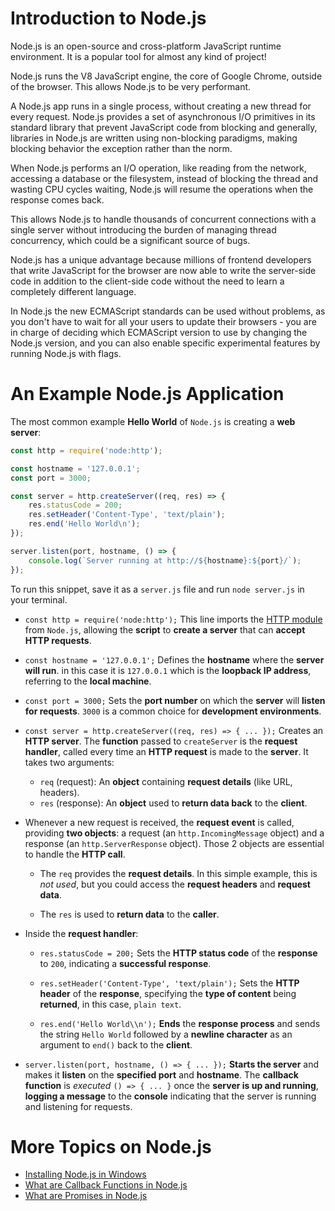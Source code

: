 # Introduction to Node.js

Node.js is an open-source and cross-platform JavaScript runtime environment. It is a popular tool for almost any kind of project!

Node.js runs the V8 JavaScript engine, the core of Google Chrome, outside of the browser. This allows Node.js to be very performant.

A Node.js app runs in a single process, without creating a new thread for every request. Node.js provides a set of asynchronous I/O primitives in its standard library that prevent JavaScript code from blocking and generally, libraries in Node.js are written using non-blocking paradigms, making blocking behavior the exception rather than the norm.

When Node.js performs an I/O operation, like reading from the network, accessing a database or the filesystem, instead of blocking the thread and wasting CPU cycles waiting, Node.js will resume the operations when the response comes back.

This allows Node.js to handle thousands of concurrent connections with a single server without introducing the burden of managing thread concurrency, which could be a significant source of bugs.

Node.js has a unique advantage because millions of frontend developers that write JavaScript for the browser are now able to write the server-side code in addition to the client-side code without the need to learn a completely different language.

In Node.js the new ECMAScript standards can be used without problems, as you don't have to wait for all your users to update their browsers - you are in charge of deciding which ECMAScript version to use by changing the Node.js version, and you can also enable specific experimental features by running Node.js with flags.

# An Example Node.js Application

The most common example **Hello World** of `Node.js` is creating a **web server**:

```javascript
const http = require('node:http');

const hostname = '127.0.0.1';
const port = 3000;

const server = http.createServer((req, res) => {
    res.statusCode = 200;
    res.setHeader('Content-Type', 'text/plain');
    res.end('Hello World\n');
});

server.listen(port, hostname, () => {
    console.log(`Server running at http://${hostname}:${port}/`);
});
```

To run this snippet, save it as a `server.js` file and run `node server.js` in your terminal.

* `const http = require('node:http');` This line imports the [HTTP module](https://nodejs.org/api/http.html#http) from `Node.js`, allowing the **script** to **create a server** that can **accept HTTP requests**. 


* `const hostname = '127.0.0.1';` Defines the **hostname** where the **server will run**. in this case it is `127.0.0.1` which is the **loopback IP address**, referring to the **local machine**.


* `const port = 3000;` Sets the **port number** on which the **server** will **listen for requests**. `3000` is a common choice for **development environments**.


* `const server = http.createServer((req, res) => { ... });` Creates an **HTTP server**. The **function** passed to `createServer` is the **request handler**, called every time an **HTTP request** is made to the **server**. It takes two arguments:

  * `req` (request): An **object** containing **request details** (like URL, headers).
  * `res` (response): An **object** used to **return data back** to the **client**.


* Whenever a new request is received, the **request event** is called, providing **two objects**: a request (an `http.IncomingMessage` object) and a response (an `http.ServerResponse` object). Those 2 objects are essential to handle the **HTTP call**.

  * The `req` provides the **request details**. In this simple example, this is _not used_, but you could access the **request headers** and **request data**.

  * The `res` is used to **return data** to the **caller**.
 

* Inside the **request handler**:

  * `res.statusCode = 200;` Sets the **HTTP status code** of the **response** to `200`, indicating a **successful response**.

  * `res.setHeader('Content-Type', 'text/plain');` Sets the **HTTP header** of the **response**, specifying the **type of content** being **returned**, in this case, `plain text`.

  * `res.end('Hello World\\n');` **Ends** the **response process** and sends the string `Hello World` followed by a **newline character** as an argument to `end()` back to the **client**.


* `server.listen(port, hostname, () => { ... });` **Starts the server** and makes it **listen** on the **specified port** and **hostname**. The **callback function** is *executed*  `() => { ... }` once the **server is up and running**, **logging a message** to the **console** indicating that the server is running and listening for requests.

# More Topics on Node.js

* [Installing Node.js in Windows](./node/callbacks.md)
* [What are Callback Functions in Node.js](./node/callbacks.md)
* [What are Promises in Node.js](./node/promises.md)